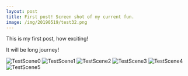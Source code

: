```yaml
---
layout: post
title: First post! Screen shot of my current fun.
image: /img/20190519/test32.png
---
```


This is my first post, how exciting!

It will be long journey!

![TestScene0](/img/20190519/test32.PNG)
![TestScene1](/img/20190519/test33.PNG)
![TestScene2](/img/20190519/test34.PNG)
![TestScene3](/img/20190519/test35.PNG)
![TestScene4](/img/20190519/test36.PNG)
![TestScene5](/img/20190519/test37.PNG)